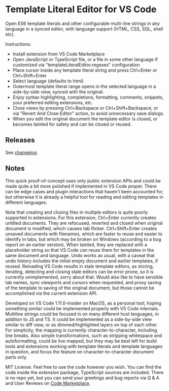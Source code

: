 # Template Literal Editor for VS Code

Open ES6 template literals and other configurable multi-line strings in any language in a synced editor, with language support (HTML, CSS, SQL, shell etc).

Instructions:
- Install extension from VS Code Marketplace
- Open JavaScript or TypeScript file, or a file in some other language if customized via "templateLiteralEditor.regexes" configuration
- Place cursor inside any template literal string and press Ctrl+Enter or Ctrl+Shift+Enter
- Select language (defaults to html)
- Outermost template literal range opens in the selected language in a side-by-side view, synced with the original.
- Enjoy syntax highlighting, completions, formatting, comments, snippets, your preferred editing extensions, etc.
- Close views by pressing Ctrl+Backspace or Ctrl+Shift+Backspace, or via "Revert And Close Editor" action, to avoid unnecessary save dialogs.
- When you edit the original document the template editor is closed, or becomes tainted for safety and can be closed or reused.

## Releases

See [changelog](https://marketplace.visualstudio.com/items/plievone.vscode-template-literal-editor/changelog).

## Notes

This quick proof-of-concept uses only public extension APIs and could be made quite a bit more polished if implemented in VS Code proper. There can be edge cases and plugin interactions that haven't been accounted for, but otherwise it is already a helpful tool for reading and editing templates in different languages.

Note that creating and closing files in multiple editors is quite poorly supported in extensions. For this extension, Ctrl+Enter currently creates untitled documents. They are refocused, reverted and closed when original document is modified, which causes tab flicker. Ctrl+Shift+Enter creates unsaved documents with filenames, which are faster to reuse and easier to identify in tabs, but which may be broken on Windows (according to a bug report on an earlier version). When tainted, they are replaced with a placeholder string so that VS Code can reuse them for templates in the same document and language. Undo works as usual, with a caveat that undo history includes the initial empty document and earlier templates, if reused. Reloading VS Code results in stale template editors, as storing, iterating, detecting and closing stale editors can be error prone, so it is currently unimplemented, sorry about that. Would also like to have sensible tab names, sync viewports and cursors when requested, and proxy saving of the template to saving of the original document, but those cannot be accomplished via the current extension API.

Developed on VS Code 1.11.0-insider on MacOS, as a personal tool, hoping something similar could be implemented properly with VS Code internals. Multiline strings could be focused in on many different host languages, in addition to JS and TS. It could be implemented as a side-by-side view similar to diff view, or as dimmed/highlighted layers on top of each other. For simplicity, the mapping is currently character-to-character, including line breaks. Also simple transformations, such as stripping whitespace and autoformatting, could be live mapped, but they may be best left for build tools and extensions working with template literals and template languages in question, and focus the feature on character-to-character document parts only.

MIT License. Feel free to use the code however you wish. You can find the code inside the extension package, TypeScript sources are included. There is no repo yet, but you can send your greetings and bug reports via Q & A and User Reviews on [Code Marketplace](https://marketplace.visualstudio.com/items?itemName=plievone.vscode-template-literal-editor).
